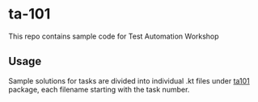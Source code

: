 # ta-101

This repo contains sample code for Test Automation Workshop

## Usage

Sample solutions for tasks are divided into individual .kt files under [ta101](src/test/kotlin/io/github/serpro69/ta101) package, each filename starting with the task number.
